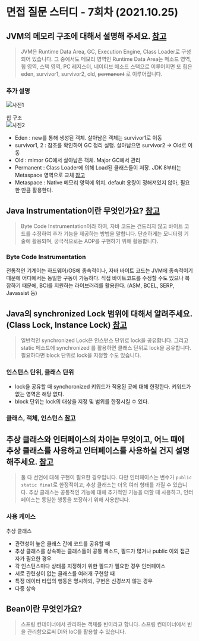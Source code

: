 # 면접 질문 스터디 - 7회차 (2021.10.25)

## JVM의 메모리 구조에 대해서 설명해 주세요. [참고](https://velog.io/@agugu95/자바와-JVM-그리고-메모리-구조)
> JVM은 Runtime Data Area, GC, Execution Engine, Class Loader로 구성되어 있습니다. 그 중에서도 메모리 영역인 Runtime Data Area는 메소드 영역, 힙 영역, 스택 영역, PC 레지스터, 네이티브 메소드 스택으로 이루어지면 또 힙은 eden, survivor1, survivor2, old, ~~permanent~~ 로 이루어집니다.

### 추가 설명
![사진1](https://img1.daumcdn.net/thumb/R1280x0/?scode=mtistory2&fname=http%3A%2F%2Fcfile22.uf.tistory.com%2Fimage%2F9973563D5ACE0315215FF6)  


힙 구조  
![사진2](https://img1.daumcdn.net/thumb/R1280x0/?scode=mtistory2&fname=http%3A%2F%2Fcfile4.uf.tistory.com%2Fimage%2F99AED1445ACE0E4B04A102)  

- Eden : new를 통해 생성된 객체. 살아남은 객체는 survivor1로 이동
- survivor1, 2 : 참조를 확인하여 GC 정리 실행. 살아남으면 survivor2 -> Old로 이동
- Old : mimor GC에서 살아남은 객체. Major GC에서 관리
- Permanent : Class Loader에 의해 Load된 클래스들이 저장. JDK 8부터는 Metaspace 영역으로 교체 [참고](https://goodgid.github.io/Java-8-JVM-Metaspace/)
- Metaspace : Native 메모리 영역에 위치. default 용량이 정해져있지 않아, 필요한 만큼 활용한다.

## Java Instrumentation이란 무엇인가요? [참고](https://bohemian-code.tistory.com/19)
> Byte Code Instrumentation이라 하여, 자바 코드는 건드리지 않고 바이트 코드를 수정하여 추가 기능을 제공하는 방법을 말합니다. 단순하게는 모니터링 기술에 활용되며, 궁극적으로는 AOP를 구현하기 위해 활용합니다.

### Byte Code Instrumentation
전통적인 기계어는 하드웨어/OS에 종속적이나, 자바 바이트 코드는 JVM에 종속적이기 때문에 어디에서든 동일한 구동이 가능하다. 직접 바이트코드를 수정할 수도 있으나 복잡하기 때문에, BCI를 지원하는 라이브러리를 활용한다. (ASM, BCEL, SERP, Javassist 등)

## Java의 synchronized Lock 범위에 대해서 알려주세요. (Class Lock, Instance Lock) [참고](https://jgrammer.tistory.com/entry/Java-혼동되는-synchronized-동기화-정리)
> 일반적인 synchronized Lock은 인스턴스 단위로 lock을 공유합니다. 그리고 static 메소드에 synchronized 를 활용하면 클래스 단위로 lock을 공유합니다. 필요하다면 block 단위로 lock을 지정할 수도 있습니다.

### 인스턴스 단위, 클래스 단위
- lock을 공유할 때 synchoronized 키워드가 적용된 곳에 대해 한정한다. 키워드가 없는 영역은 해당 없다.
- block 단위는 lock의 대상을 지정 및 범위를 한정시킬 수 있다.

### 클래스, 객체, 인스턴스 [참고](https://gmlwjd9405.github.io/2018/09/17/class-object-instance.html)


## 추상 클래스와 인터페이스의 차이는 무엇이고, 어느 때에 추상 클래스를 사용하고 인터페이스를 사용하실 건지 설명해주세요. [참고](https://velog.io/@new_wisdom/Java-추상-클래스와-인터페이스의-차이)
> 둘 다 선언에 대해 구현이 필요한 경우입니다. 다만 인터페이스는 변수가 `public static final`로 한정적이고, 추상 클래스는 더욱 여러 형태를 가질 수 있습니다. 추상 클래스는 공통적인 기능에 대해 추가적인 기능을 더할 때 사용하고, 인터페이스는 동일한 행동을 보장하기 위해 사용합니다.

### 사용 케이스
추상 클래스
 - 관련성이 높은 클래스 간에 코드를 공유할 때
 - 추상 클래스를 상속하는 클래스들이 공통 메소드, 필드가 많거나 public 이외 접근자가 필요한 경우
 - 각 인스턴스마다 상태를 지정하기 위한 필드가 필요한 경우
인터페이스
 - 서로 관련성이 없는 클래스를 여러개 구현할 때
 - 특정 데이터 타입의 행동은 명시하되, 구현은 신경쓰지 않는 경우
 - 다중 상속

## Bean이란 무엇인가요?
> 스프링 컨테이너에서 관리하는 객체를 빈이라고 합니다. 스프링 컨테이너에서 빈을 관리함으로써 DI와 IoC를 활용할 수 있습니다.

